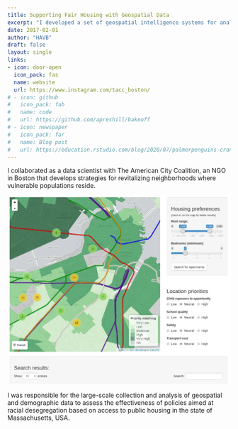 ```yaml
---
title: Supporting Fair Housing with Geospatial Data
excerpt: "I developed a set of geospatial intelligence systems for analyzing and reporting on territorial dynamics related to the location of beneficiaries of public housing programs."
date: 2017-02-01
author: "HAVB"
draft: false
layout: single
links:
- icon: door-open
  icon_pack: fas
  name: website
  url: https://www.instagram.com/tacc_boston/
# - icon: github
#   icon_pack: fab
#   name: code
#   url: https://github.com/apreshill/bakeoff
# - icon: newspaper
#   icon_pack: far
#   name: Blog post
#   url: https://education.rstudio.com/blog/2020/07/palmerpenguins-cran/
---
```


I collaborated as a data scientist with The American City Coalition, an NGO in Boston that develops strategies for revitalizing neighborhoods where vulnerable populations reside. 


![app screenshot](featured.png)

I was responsible for the large-scale collection and analysis of geospatial and demographic data to assess the effectiveness of policies aimed at racial desegregation based on access to public housing in the state of Massachusetts, USA.






